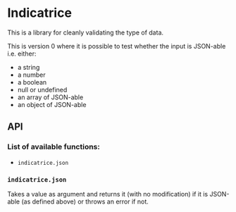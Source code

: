 # Indicatrice

This is a library for cleanly validating the type of data.

This is version 0 where it is possible to test whether the input is JSON-able i.e. either:
- a string
- a number
- a boolean
- null or undefined
- an array of JSON-able
- an object of JSON-able


## API

### List of available functions:

- `indicatrice.json`

### `indicatrice.json`

Takes a value as argument and returns it (with no modification) if it is JSON-able (as defined above) or throws an error if not.
